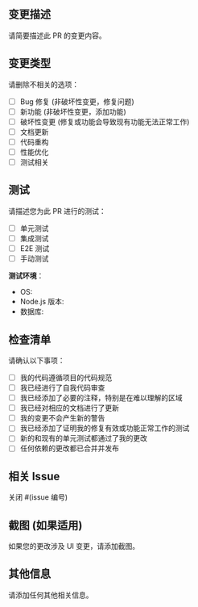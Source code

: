 ## 变更描述

请简要描述此 PR 的变更内容。

## 变更类型

请删除不相关的选项：

- [ ] Bug 修复 (非破坏性变更，修复问题)
- [ ] 新功能 (非破坏性变更，添加功能)
- [ ] 破坏性变更 (修复或功能会导致现有功能无法正常工作)
- [ ] 文档更新
- [ ] 代码重构
- [ ] 性能优化
- [ ] 测试相关

## 测试

请描述您为此 PR 进行的测试：

- [ ] 单元测试
- [ ] 集成测试
- [ ] E2E 测试
- [ ] 手动测试

**测试环境**：
- OS: 
- Node.js 版本: 
- 数据库: 

## 检查清单

请确认以下事项：

- [ ] 我的代码遵循项目的代码规范
- [ ] 我已经进行了自我代码审查
- [ ] 我已经添加了必要的注释，特别是在难以理解的区域
- [ ] 我已经对相应的文档进行了更新
- [ ] 我的变更不会产生新的警告
- [ ] 我已经添加了证明我的修复有效或功能正常工作的测试
- [ ] 新的和现有的单元测试都通过了我的更改
- [ ] 任何依赖的更改都已合并并发布

## 相关 Issue

关闭 #(issue 编号)

## 截图 (如果适用)

如果您的更改涉及 UI 变更，请添加截图。

## 其他信息

请添加任何其他相关信息。
